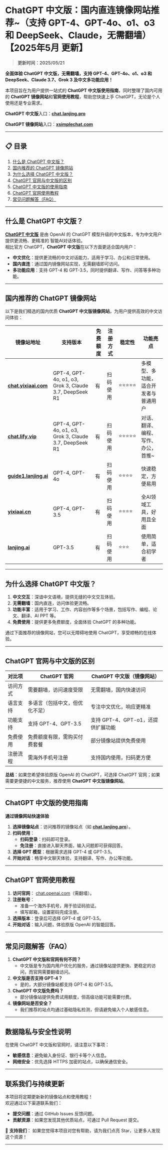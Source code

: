 # ChatGPT 中文版：国内直连镜像网站推荐~（支持 GPT-4、GPT-4o、o1、o3 和 DeepSeek、Claude，无需翻墙）【2025年5月 更新】 

> **更新时间：2025/05/21**    

**全面体验 ChatGPT 中文版，无需翻墙，支持 GPT-4、GPT-4o、o1、o3 和 DeepSeek、Claude 3.7、Grok 3 及中文多功能应用！**   

本项目旨在为用户提供一站式的 **ChatGPT 中文版使用指南**，同时整理了国内可用的 **ChatGPT 镜像网站**和**官网使用教程**，帮助您快速上手 ChatGPT，无论是个人使用还是专业需求。

**ChatGPT 中文版**入口：**[chat.lanjing.pro](https://chat.lanjing.pro)**

**ChatGPT 镜像网站**入口：**[xsimplechat.com](https://xsimplechat.com)**

---

## 📋 目录

1. [什么是 ChatGPT 中文版？](#什么是-chatgpt-中文版)
2. [国内推荐的 ChatGPT 镜像网站](#国内推荐的-chatgpt-镜像网站)
3. [为什么选择 ChatGPT 中文版？](#为什么选择-chatgpt-中文版)
4. [ChatGPT 官网与中文版的区别](#chatgpt-官网与中文版的区别)
5. [ChatGPT 中文版的使用指南](#chatgpt-中文版的使用指南)
6. [ChatGPT 官网使用教程](#chatgpt-官网使用教程)
7. [常见问题解答（FAQ）](#常见问题解答faq)

---

## 什么是 ChatGPT 中文版？
[**ChatGPT 中文版**](https://chat.lanjing.pro) 是由 OpenAI 的 ChatGPT 模型升级的中文版本，专为中文用户提供更流畅、更精准的 智能AI对话体验。   
相比官方 ChatGPT，**ChatGPT 中文版**在以下方面更适合国内用户：

- **中文优化**：提供更流畅的中文对话能力，适用于学习、办公和日常使用。
- **国内直连**：通过国内镜像网站实现，无需翻墙即可访问。
- **多功能应用**：支持 GPT-4 和 GPT-3.5，同时提供翻译、写作、问答等多种功能。

---

## 国内推荐的 ChatGPT 镜像网站
以下是我们精选的国内优质 **ChatGPT 中文版镜像网站**，为用户提供高效的中文访问体验：

| 镜像站地址                            | 支持版本              | 免费额度 | 注册方式 | 稳定性 | 功能亮点                                         |
|---------------------------------------|-----------------------|----------|----------|--------|--------------------------------------------------|
| **[chat.yixiaai.com](https://chat.lanjing.pro)** | GPT-4, GPT-4o, o1, o3, Grok 3, Claude 3.7, DeepSeek R1 | 有       | 扫码使用 | ⭐⭐⭐⭐⭐  | 多模型、多功能，适合开发者与普通用户 |
| **[chat.lify.vip](https://xsimplechat.com)**     | GPT-4, GPT-4o, o1, o3, Grok 3, Claude 3.7, DeepSeek R1 | 有       | 扫码使用 | ⭐⭐⭐⭐⭐  | 对话、翻译、编程、写作、办公，首推~ |
| **[guide1.lanjing.ai](https://chat.yixiaai.com)** | GPT-4, GPT-4o    | 有       | 扫码使用 | ⭐⭐⭐⭐   | 快速稳定，方便易用        |
| **[yixiaai.cn](https://yixiaai.cn)**          | GPT-4, GPT-3.5        | 有       | 扫码使用 | ⭐⭐⭐⭐   | 全AI领域工具，好用且全面             |
| **[lanjing.ai](https://lanjing.pro)**           | GPT-3.5               | 有       | 扫码使用 | ⭐⭐⭐    | 使用简单，适合初学者                           |

---

## 为什么选择 ChatGPT 中文版？

1. **中文交互**：深谙中文语境，提供无缝的中文交互体验。
2. **无需翻墙**：国内直连，访问体验更流畅。
3. **功能丰富**：适用于学习、工作、内容创作等多个场景，包括写作、编程、论文、翻译、AI PPT 等。
4. **免费使用**：提供更多免费额度，全面体验 ChatGPT 的多种功能。

通过下面推荐的镜像网站，您可以无障碍地使用 ChatGPT，享受顺畅的在线体验。

---

## ChatGPT 官网与中文版的区别

| 对比项        | ChatGPT 官网               | ChatGPT 中文版（镜像网站）          |
|---------------|----------------------------|-------------------------------------|
| 访问方式      | 需要翻墙，访问速度受限      | 无需翻墙，国内快速访问               |
| 语言支持      | 多语言（包括中文，但优化不足） | 专注中文优化，响应更精准             |
| 功能支持      | 支持 GPT-4、GPT-3.5        | 支持 GPT-4、GPT-o1，还提供扩展功能 |
| 免费使用      | 免费额度有限，需购买付费套餐 | 部分镜像站提供免费使用                |
| 注册流程      | 需海外手机号注册            | 支持国内使用，扫码更方便            |

**总结**：如果您希望体验原版 OpenAI 的 ChatGPT，可选择 ChatGPT 官网；如果需要更便捷的中文服务，推荐使用 **ChatGPT 中文版镜像网站**。

---

## ChatGPT 中文版的使用指南

**通过镜像网站快速体验**
1. **选择镜像站点**：访问推荐的镜像站点（如 **[chat.lanjing.pro](https://chat.lanjing.pro)**）。
2. **扫码使用**：
   - **扫码登录**：扫码即可登录。
   - **免注册**：直接进入聊天界面，输入问题即可获得回答。
3. **选择 GPT 模型**：根据需求选择 GPT-4 或 GPT-3.5。
4. **开始对话**：畅享中文聊天体验，支持翻译、写作、办公等功能。

---

## ChatGPT 官网使用教程
1. **访问官网**： [chat.openai.com](https://chat.openai.com)（需翻墙）。
2. **注册账号**：
   - 准备一个海外手机号，用于验证码验证。
   - 填写邮箱，设置密码完成注册。
3. **选择版本**：登录后可选择 GPT-4 或 GPT-3.5。
4. **开始对话**：输入问题，体验原版 OpenAI 的智能回答。

---

## 常见问题解答（FAQ）
1. **ChatGPT 中文版和官网有何不同？**
   - 中文版是专为国内用户优化的服务，通过镜像站提供更快、更稳定的访问，而官网需要翻墙访问。
2. **中文版是否支持 GPT-4？**
   - 是的，大部分镜像站都支持 GPT-4 和 GPT-3.5。
3. **ChatGPT 中文版免费吗？**
   - 部分镜像站提供免费试用额度，但高级功能可能需要付费。
4. **镜像网站是否安全？**
   - 我们推荐的站点均通过基础隐私检测，但请避免输入个人敏感信息。

---

## 数据隐私与安全性说明
在使用 ChatGPT 中文版和官网时，请注意以下事项：
- **敏感信息**：避免输入身份证、银行卡等个人信息。
- **网络安全**：优先选择 HTTPS 加密的站点，以确保通信安全。

---

## 联系我们与持续更新
本项目将定期更新新的镜像站点和使用教程！  
欢迎通过以下渠道联系我们：

- **提交问题**：通过 GitHub Issues 反馈问题。
- **贡献资源**：如果您发现其他优质站点，可通过 Pull Request 提交。

🌟 **支持我们**：
如果您觉得本项目对您有帮助，请为我们点亮 Star，让更多人发现这个资源！

---
